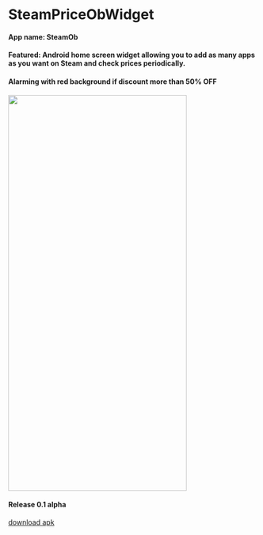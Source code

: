 # SteamPriceObWidget

#### App name: SteamOb

#### Featured: Android home screen widget allowing you to add as many apps as you want on Steam and check prices periodically.

#### Alarming with red background if discount more than 50% OFF

<img src="https://raw.githubusercontent.com/hongwei-bai/SteamPriceObWidget/main/images/demo_home.jpg" width="360" height="800" />

#### Release 0.1 alpha

[download apk](https://raw.githubusercontent.com/hongwei-bai/SteamPriceObWidget/main/release/steamob-debug.apk)
